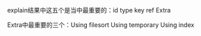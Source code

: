 explain结果中这五个是当中最重要的：id  type key ref Extra

Extra中最重要的三个：Using filesort Using temporary Using index
